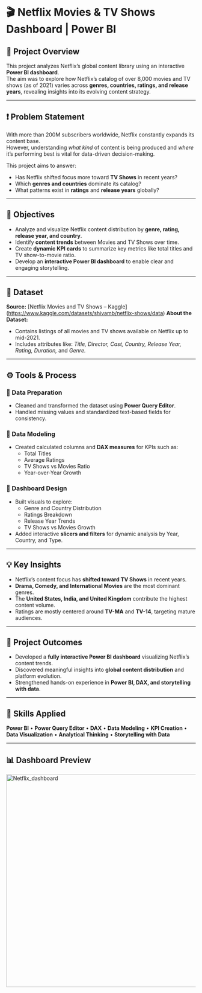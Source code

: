 # 🎬 Netflix Movies & TV Shows Dashboard | Power BI  

## 📘 Project Overview  
This project analyzes Netflix’s global content library using an interactive **Power BI dashboard**.  
The aim was to explore how Netflix’s catalog of over 8,000 movies and TV shows (as of 2021) varies across **genres, countries, ratings, and release years**, revealing insights into its evolving content strategy.  

---

## ❗ Problem Statement  
With more than 200M subscribers worldwide, Netflix constantly expands its content base.  
However, understanding *what kind* of content is being produced and *where* it’s performing best is vital for data-driven decision-making.  

This project aims to answer:  
- Has Netflix shifted focus more toward **TV Shows** in recent years?  
- Which **genres and countries** dominate its catalog?  
- What patterns exist in **ratings** and **release years** globally?  

---

## 🎯 Objectives  
- Analyze and visualize Netflix content distribution by **genre, rating, release year, and country**.  
- Identify **content trends** between Movies and TV Shows over time.  
- Create **dynamic KPI cards** to summarize key metrics like total titles and TV show-to-movie ratio.  
- Develop an **interactive Power BI dashboard** to enable clear and engaging storytelling.  

---

## 🧩 Dataset  
**Source:** [Netflix Movies and TV Shows – Kaggle] (https://www.kaggle.com/datasets/shivamb/netflix-shows/data) 
**About the Dataset:**  
- Contains listings of all movies and TV shows available on Netflix up to mid-2021.  
- Includes attributes like: *Title, Director, Cast, Country, Release Year, Rating, Duration,* and *Genre.*  

---

## ⚙️ Tools & Process  

### 🔹 Data Preparation  
- Cleaned and transformed the dataset using **Power Query Editor**.  
- Handled missing values and standardized text-based fields for consistency.  

### 🔹 Data Modeling  
- Created calculated columns and **DAX measures** for KPIs such as:  
  - Total Titles  
  - Average Ratings  
  - TV Shows vs Movies Ratio  
  - Year-over-Year Growth  

### 🔹 Dashboard Design  
- Built visuals to explore:  
  - Genre and Country Distribution  
  - Ratings Breakdown  
  - Release Year Trends  
  - TV Shows vs Movies Growth  
- Added interactive **slicers and filters** for dynamic analysis by Year, Country, and Type.  

---

## 💡 Key Insights  
- Netflix’s content focus has **shifted toward TV Shows** in recent years.  
- **Drama, Comedy, and International Movies** are the most dominant genres.  
- The **United States, India, and United Kingdom** contribute the highest content volume.  
- Ratings are mostly centered around **TV-MA** and **TV-14**, targeting mature audiences.  

---

## 🏁 Project Outcomes  
- Developed a **fully interactive Power BI dashboard** visualizing Netflix’s content trends.  
- Discovered meaningful insights into **global content distribution** and platform evolution.  
- Strengthened hands-on experience in **Power BI, DAX, and storytelling with data**.  

---

## 🧠 Skills Applied  
**Power BI** • **Power Query Editor** • **DAX** • **Data Modeling** • **KPI Creation** • **Data Visualization** • **Analytical Thinking** • **Storytelling with Data**  

---

## 📊 Dashboard Preview  
<img width="1027" height="564" alt="Netflix_dashboard" src="https://github.com/user-attachments/assets/839ea0ca-e278-495f-a487-3709637082ba" />

